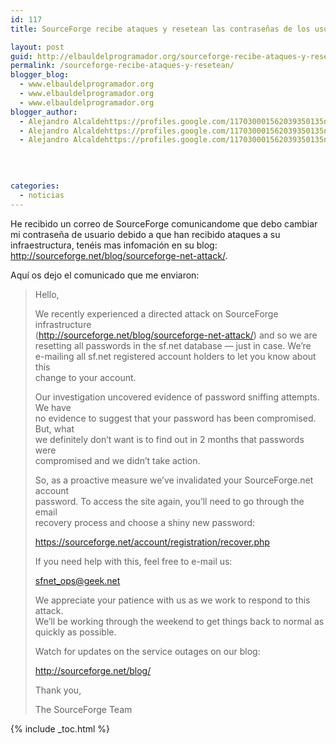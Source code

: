 ```yaml
---
id: 117
title: SourceForge recibe ataques y resetean las contraseñas de los usuarios

layout: post
guid: http://elbauldelprogramador.org/sourceforge-recibe-ataques-y-resetean-las-contrasenas-de-los-usuarios/
permalink: /sourceforge-recibe-ataques-y-resetean/
blogger_blog:
  - www.elbauldelprogramador.org
  - www.elbauldelprogramador.org
  - www.elbauldelprogramador.org
blogger_author:
  - Alejandro Alcaldehttps://profiles.google.com/117030001562039350135noreply@blogger.com
  - Alejandro Alcaldehttps://profiles.google.com/117030001562039350135noreply@blogger.com
  - Alejandro Alcaldehttps://profiles.google.com/117030001562039350135noreply@blogger.com

  
  
  
categories:
  - noticias
---
```

He recibido un correo de SourceForge comunicandome que debo cambiar mi contraseña de usuario debido a que han recibido ataques a su infraestructura, tenéis mas infomación en su blog: <a target="_blank" href="http://sourceforge.net/blog/sourceforge-net-attack/">http://sourceforge.net/blog/sourceforge-net-attack/</a>.

Aquí os dejo el comunicado que me enviaron:  
  
<!--more-->

> Hello,
> 
> We recently experienced a directed attack on SourceForge infrastructure  
> (http://sourceforge.net/blog/sourceforge-net-attack/) and so we are  
> resetting all passwords in the sf.net database &#8212; just in case. We&#8217;re  
> e-mailing all sf.net registered account holders to let you know about this  
> change to your account.
> 
> Our investigation uncovered evidence of password sniffing attempts. We have  
> no evidence to suggest that your password has been compromised. But, what  
> we definitely don&#8217;t want is to find out in 2 months that passwords were  
> compromised and we didn&#8217;t take action.
> 
> So, as a proactive measure we&#8217;ve invalidated your SourceForge.net account  
> password. To access the site again, you&#8217;ll need to go through the email  
> recovery process and choose a shiny new password:
> 
> https://sourceforge.net/account/registration/recover.php
> 
> If you need help with this, feel free to e-mail us:
> 
> sfnet_ops@geek.net
> 
> We appreciate your patience with us as we work to respond to this attack.  
> We&#8217;ll be working through the weekend to get things back to normal as  
> quickly as possible.
> 
> Watch for updates on the service outages on our blog:
> 
> http://sourceforge.net/blog/
> 
> Thank you,
> 
> The SourceForge Team 



{% include _toc.html %}

